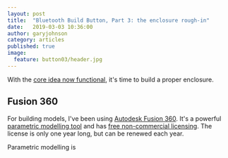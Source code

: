 ```yaml
---
layout: post
title:  "Bluetooth Build Button, Part 3: the enclosure rough-in"
date:   2019-03-03 10:36:00
author: garyjohnson
category: articles
published: true
image:
  feature: button03/header.jpg
---
```


With the [core idea now functional](/articles/button-mvp), it's time to build a proper enclosure. 

## Fusion 360

For building models, I've been using [Autodesk Fusion 360](). It's a powerful [parametric modelling tool](https://www.engineering.com/DesignSoftware/DesignSoftwareArticles/ArticleID/16587/Whats-the-Difference-Between-Parametric-and-Direct-Modeling.aspx) and has [free non-commercial licensing](https://www.autodesk.com/campaigns/fusion-360-for-hobbyists). The license is only one year long, but can be renewed each year.

Parametric modelling is 
